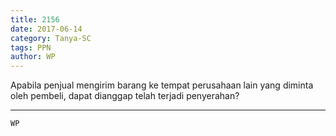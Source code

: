 ```yaml
---
title: 2156
date: 2017-06-14
category: Tanya-SC
tags: PPN
author: WP
---
```


Apabila penjual mengirim barang ke tempat perusahaan lain yang diminta oleh pembeli, dapat dianggap telah terjadi penyerahan?

---



`WP`

